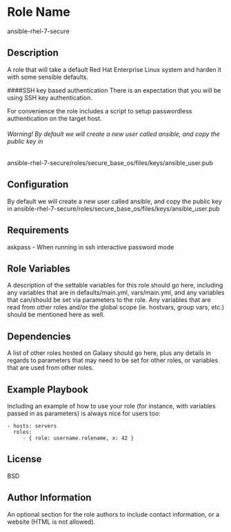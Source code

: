 Role Name
=========

ansible-rhel-7-secure

Description
------------
A role that will take a default Red Hat Enterprise Linux system and harden it with some sensible defaults.

####SSH key based authentication
There is an expectation that you will be using SSH key authentication.

For convenience the role includes a script to setup passwordless authentication on the target host.

###### Warning! By default we will create a new user called ansible, and copy the public key in
   ansible-rhel-7-secure/roles/secure_base_os/files/keys/ansible_user.pub

Configuration
------------
By default we will create a new user called ansible, and copy the public key in
   ansible-rhel-7-secure/roles/secure_base_os/files/keys/ansible_user.pub

Requirements
------------
askpass - When running in ssh interactive password mode

Role Variables
--------------

A description of the settable variables for this role should go here, including any variables that are in defaults/main.yml, vars/main.yml, and any variables that can/should be set via parameters to the role. Any variables that are read from other roles and/or the global scope (ie. hostvars, group vars, etc.) should be mentioned here as well.

Dependencies
------------

A list of other roles hosted on Galaxy should go here, plus any details in regards to parameters that may need to be set for other roles, or variables that are used from other roles.

Example Playbook
----------------

Including an example of how to use your role (for instance, with variables passed in as parameters) is always nice for users too:

    - hosts: servers
      roles:
         - { role: username.rolename, x: 42 }

License
-------

BSD

Author Information
------------------

An optional section for the role authors to include contact information, or a website (HTML is not allowed).
